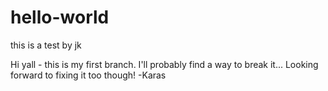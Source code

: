 # hello-world
this is a test by jk

Hi yall - this is my first branch. I'll probably find a way to break it... Looking forward to fixing it too though!
-Karas
